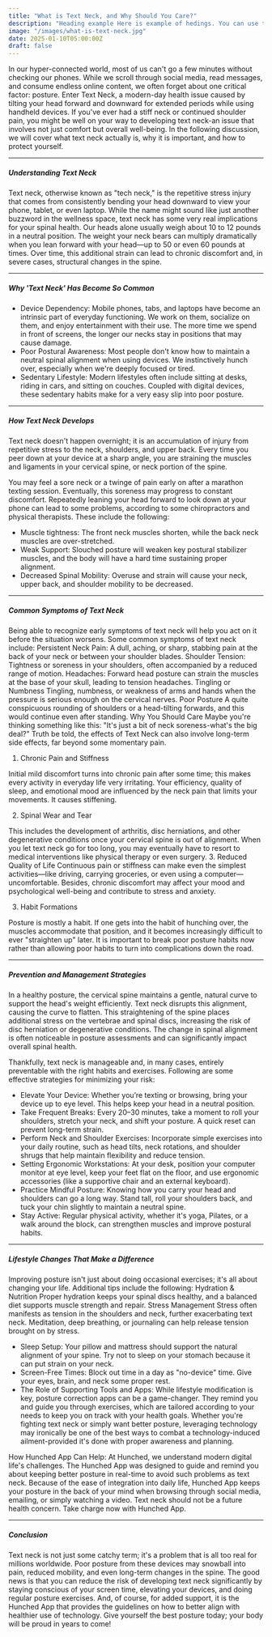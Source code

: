```yaml
---
title: "What is Text Neck, and Why Should You Care?"
description: "Heading example Here is example of hedings. You can use this heading by following markdownify rules."
image: "/images/what-is-text-neck.jpg"
date: 2025-01-10T05:00:00Z
draft: false
---
```


In our hyper-connected world, most of us can't go a few minutes without checking our phones. While we scroll through social media, read messages, and consume endless online content, we often forget about one critical factor: posture. Enter Text Neck, a modern-day health issue caused by tilting your head forward and downward for extended periods while using handheld devices. If you've ever had a stiff neck or continued shoulder pain, you might be well on your way to developing text neck-an issue that involves not just comfort but overall well-being. In the following discussion, we will cover what text neck actually is, why it is important, and how to protect yourself.

---

##### Understanding Text Neck
Text neck, otherwise known as "tech neck," is the repetitive stress injury that comes from consistently bending your head downward to view your phone, tablet, or even laptop. While the name might sound like just another buzzword in the wellness space, text neck has some very real implications for your spinal health. Our heads alone usually weigh about 10 to 12 pounds in a neutral position. The weight your neck bears can multiply dramatically when you lean forward with your head—up to 50 or even 60 pounds at times. Over time, this additional strain can lead to chronic discomfort and, in severe cases, structural changes in the spine.

---

##### Why 'Text Neck' Has Become So Common
- Device Dependency: Mobile phones, tabs, and laptops have become an intrinsic part of everyday functioning. We work on them, socialize on them, and enjoy entertainment with their use. The more time we spend in front of screens, the longer our necks stay in positions that may cause damage.
- Poor Postural Awareness: Most people don't know how to maintain a neutral spinal alignment when using devices. We instinctively hunch over, especially when we're deeply focused or tired.
- Sedentary Lifestyle: Modern lifestyles often include sitting at desks, riding in cars, and sitting on couches. Coupled with digital devices, these sedentary habits make for a very easy slip into poor posture.

---

##### How Text Neck Develops
Text neck doesn't happen overnight; it is an accumulation of injury from repetitive stress to the neck, shoulders, and upper back. Every time you peer down at your device at a sharp angle, you are straining the muscles and ligaments in your cervical spine, or neck portion of the spine.

You may feel a sore neck or a twinge of pain early on after a marathon texting session. Eventually, this soreness may progress to constant discomfort. Repeatedly leaning your head forward to look down at your phone can lead to some problems, according to some chiropractors and physical therapists. These include the following:
- Muscle tightness: The front neck muscles shorten, while the back neck muscles are over-stretched.
- Weak Support: Slouched posture will weaken key postural stabilizer muscles, and the body will have a hard time sustaining proper alignment.
- Decreased Spinal Mobility: Overuse and strain will cause your neck, upper back, and shoulder mobility to be decreased.

---

##### Common Symptoms of Text Neck
Being able to recognize early symptoms of text neck will help you act on it before the situation worsens. Some common symptoms of text neck include:
Persistent Neck Pain: A dull, aching, or sharp, stabbing pain at the back of your neck or between your shoulder blades. Shoulder Tension: Tightness or soreness in your shoulders, often accompanied by a reduced range of motion. Headaches: Forward head posture can strain the muscles at the base of your skull, leading to tension headaches. Tingling or Numbness
Tingling, numbness, or weakness of arms and hands when the pressure is serious enough on the cervical nerves. Poor Posture A quite conspicuous rounding of shoulders or a head-tilting forwards, and this would continue even after standing. Why You Should Care Maybe you're thinking something like this: "It's just a bit of neck soreness-what's the big deal?" Truth be told, the effects of Text Neck can also involve long-term side effects, far beyond some momentary pain.

1. Chronic Pain and Stiffness

Initial mild discomfort turns into chronic pain after some time; this makes every activity in everyday life very irritating. Your efficiency, quality of sleep, and emotional mood are influenced by the neck pain that limits your movements. It causes stiffening.

2. Spinal Wear and Tear

This includes the development of arthritis, disc herniations, and other degenerative conditions once your cervical spine is out of alignment. When you let text neck go for too long, you may eventually have to resort to medical interventions like physical therapy or even surgery. 3. Reduced Quality of Life
Continuous pain or stiffness can make even the simplest activities—like driving, carrying groceries, or even using a computer—uncomfortable. Besides, chronic discomfort may affect your mood and psychological well-being and contribute to stress and anxiety.

3. Habit Formations

Posture is mostly a habit. If one gets into the habit of hunching over, the muscles accommodate that position, and it becomes increasingly difficult to ever "straighten up" later. It is important to break poor posture habits now rather than allowing poor habits to turn into complications down the road.

---

##### Prevention and Management Strategies
In a healthy posture, the cervical spine maintains a gentle, natural curve to support the head's weight efficiently. Text neck disrupts this alignment, causing the curve to flatten. This straightening of the spine places additional stress on the vertebrae and spinal discs, increasing the risk of disc herniation or degenerative conditions. The change in spinal alignment is often noticeable in posture assessments and can significantly impact overall spinal health.

Thankfully, text neck is manageable and, in many cases, entirely preventable with the right habits and exercises. Following are some effective strategies for minimizing your risk:

- Elevate Your Device: Whether you’re texting or browsing, bring your device up to eye level. This helps keep your head in a neutral position.
- Take Frequent Breaks: Every 20–30 minutes, take a moment to roll your shoulders, stretch your neck, and shift your posture. A quick reset can prevent long-term strain.
- Perform Neck and Shoulder Exercises: Incorporate simple exercises into your daily routine, such as head tilts, neck rotations, and shoulder shrugs that help maintain flexibility and reduce tension.
- Setting Ergonomic Workstations: At your desk, position your computer monitor at eye level, keep your feet flat on the floor, and use ergonomic accessories (like a supportive chair and an external keyboard).
- Practice Mindful Posture: Knowing how you carry your head and shoulders can go a long way. Stand tall, roll your shoulders back, and tuck your chin slightly to maintain a neutral spine.
- Stay Active: Regular physical activity, whether it's yoga, Pilates, or a walk around the block, can strengthen muscles and improve postural habits.

---

##### Lifestyle Changes That Make a Difference
Improving posture isn't just about doing occasional exercises; it's all about changing your life. Additional tips include the following: Hydration & Nutrition Proper hydration keeps your spinal discs healthy, and a balanced diet supports muscle strength and repair. Stress Management Stress often manifests as tension in the shoulders and neck, further exacerbating text neck. Meditation, deep breathing, or journaling can help release tension brought on by stress. 

- Sleep Setup: Your pillow and mattress should support the natural alignment of your spine. Try not to sleep on your stomach because it can put strain on your neck.
- Screen-Free Times: Block out time in a day as "no-device" time. Give your eyes, brain, and neck some proper rest.
- The Role of Supporting Tools and Apps: While lifestyle modification is key, posture correction apps can be a game-changer. They remind you and guide you through exercises, which are tailored according to your needs to keep you on track with your health goals. Whether you're fighting text neck or simply want better posture, leveraging technology may ironically be one of the best ways to combat a technology-induced ailment-provided it's done with proper awareness and planning.

How Hunched App Can Help: At Hunched, we understand modern digital life's challenges. The Hunched App was designed to guide and remind you about keeping better posture in real-time to avoid such problems as text neck. Because of the ease of integration into daily life, Hunched App keeps your posture in the back of your mind when browsing through social media, emailing, or simply watching a video. Text neck should not be a future health concern. Take charge now with Hunched App.

---

##### Conclusion
Text neck is not just some catchy term; it's a problem that is all too real for millions worldwide. Poor posture from these devices may snowball into pain, reduced mobility, and even long-term changes in the spine. The good news is that you can reduce the risk of developing text neck significantly by staying conscious of your screen time, elevating your devices, and doing regular posture exercises. And, of course, for added support, it is the Hunched App that provides the guidelines on how to better align with healthier use of technology. Give yourself the best posture today; your body will be proud in years to come!